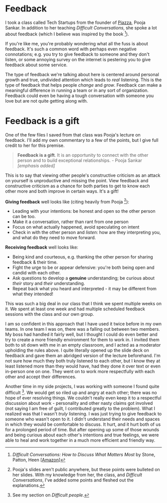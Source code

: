 # Feedback

I took a class called Tech Startups from the founder of [Piazza](https://piazza.com), 
Pooja Sankar. In addition to her teaching *Difficult Conversations*, she spoke a lot
about feedback (which I believe was inspired by the book [^ref1]).

If you're like me, you're probably wondering what all the fuss is about feedback.
It's such a common word with perhaps even negative connotations; e.g. you try to give
feedback to someone and they don't listen, or some annoying survey on the internet
is pestering you to give feedback about some service.

The type of feedback we're talking about here is centered around personal growth
and true, undivided attention which leads to *real* listening. This is the type 
of feedback that helps people *change* and *grow*. Feedback can make a meaningful 
difference in running a team or in any sort of organization. Feedback could even
be having a tough conversation with someone you love but are not quite getting
along with.

# Feedback is a gift

One of the few files I saved from that class was Pooja's lecture on feedback.
I'll add my own commentary to a few of the points, but I give full credit to 
her for this premise.

> **Feedback is a gift**. It is an opportunity to connect with the other person
and to build exceptional relationships. - Pooja Sankar *[emphasis added]*

This is to say that viewing other people's constructive criticism as an attack 
on yourself is unproductive and missing the point. View feedback and constructive 
criticism as a chance for both parties to get to know each other more and both 
improve in certain ways. It's a gift!

**Giving feedback** well looks like (citing heavily from Pooja [^ref2]):
- Leading with your intentions: be honest and open so the other person can be too.
- Make it a conversation, rather than rant from one person
- Focus on what actually happened, avoid speculating on intent
- Check in with the other person and *listen*: how are they interpreting you, and 
what do they need to move forward.

**Receiving feedback** well looks like:
- Being kind and courteous, e.g. thanking the other person for sharing feedback & their time.
- Fight the urge to be or appear defensive: you're both being open and candid with each other.
- Ask questions to develop a **genuine** understanding; be curious about *their* story and *their* understanding.
- Repeat back what you heard and interpreted - it may be different from what they intended!

This was such a big deal in our class that I think we spent multiple weeks on it. We spent
at least one week and had multiple scheduled feedback sessions with the class and our
own group.

I am so confident in this approach that I have used it twice before in my own teams. In
one team I was on, there was a falling out between two members. My boss had handled
it fairly well, but I thought I could do even better and try to create a more friendly 
environment for them to work in. I invited them both to sit down with me in an empty
classroom, and I acted as a moderator upholding the rules above. I quite literally opened 
up the slide deck on feedback and gave them an abridged version of the lecture beforehand. 
I'm not sure how much they both truly listened to each other, but I know they at least listened 
more than they would have, had they done it over text or even in-person one on one. 
They went on to work more respectfully with each other and accept their differences.

Another time in my side projects, I was working with someone I found quite difficult [^ref3].
We would get so riled up and angry at each other; there was no hope of ever resolving things.
We couldn't really even keep it to a respectful discussion about work - personality and other nasty claims got involved (not saying I am free of guilt, I contributed greatly to the problem).
What I realized was that I wasn't *truly* listening. I was just trying to give feedback
to someone who wasn't open to it. I didn't understand their needs and spaces in which they
would be comfortable to discuss. It hurt, and it hurt both of us for a prolonged period of time.
But after opening up some of those wounds and being curious about each other's intentions and
true feelings, we were able to heal and work together in a much more efficient and friendly way.


[^ref1]: *Difficult Conversations: How to Discuss What Matters Most* by Stone, Patton, Heen \[[Amazon](https://www.amazon.com/Difficult-Conversations-Discuss-What-Matters/dp/0143118447)\]

[^ref2]: Pooja's slides aren't public anywhere, but these points were bulleted on her slides.
With my knowledge from her, the class, and *Difficult Conversations*, I've added some points
and fleshed out the explanations.

[^ref3]: See my section on *Difficult people*.
